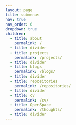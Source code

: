 ```yaml
---
layout: page
title: submenus
nav: true
nav_order: 6
dropdown: true
children:
  - title: about
    permalink: /
  - title: divider
  - title: projects
    permalink: /projects/
  - title: divider
  - title: blogs
    permalink: /blogs/
  - title: divider
  - title: repositories
    permalink: /repositories/
  - title: divider
  - title: cv
    permalink: /cv/
  - title: OpenSpace
    permalink: /thoughts/
  - title: divider
---
```

